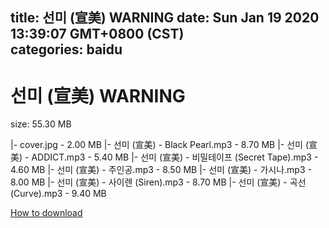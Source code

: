 
title: 선미 (宣美) WARNING
date: Sun Jan 19 2020 13:39:07 GMT+0800 (CST)    
categories: baidu
---

# 선미 (宣美) WARNING
size: 55.30 MB
 
 
|- cover.jpg - 2.00 MB
|- 선미 (宣美) - Black Pearl.mp3 - 8.70 MB
|- 선미 (宣美) - ADDICT.mp3 - 5.40 MB
|- 선미 (宣美) - 비밀테이프 (Secret Tape).mp3 - 4.60 MB
|- 선미 (宣美) - 주인공.mp3 - 8.50 MB
|- 선미 (宣美) - 가시나.mp3 - 8.00 MB
|- 선미 (宣美) - 사이렌 (Siren).mp3 - 8.70 MB
|- 선미 (宣美) - 곡선 (Curve).mp3 - 9.40 MB

[How to download](https://bpcam.bemobtrk.com/go/2ceec3aa-1ca2-46d6-b9ff-aaa5c184517c?jno=4137)